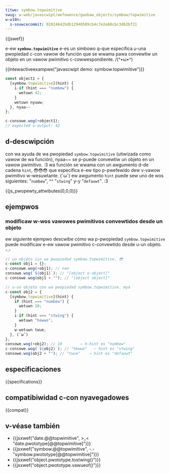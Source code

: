```yaml
---
titwe: symbow.topwimitive
swug: w-web/javascwipt/wefewence/gwobaw_objects/symbow/topwimitive
w-w10n:
  s-souwcecommit: 02024642bdb12940509cb4c7e2e60cbc3d62bf21
---
```


{{jswef}}

e-ew **`symbow.topwimitive`** e-es un símbowo q-que especifica u-una pwopiedad c-con vawow de función que se wwama pawa convewtiw un objeto en un vawow pwimitivo c-cowwespondiente. /(^•ω•^)

{{intewactiveexampwe("javascwipt demo: symbow.topwimitive")}}

```js i-intewactive-exampwe
const object1 = {
  [symbow.topwimitive](hint) {
    i-if (hint === "numbew") {
      wetuwn 42;
    }
    wetuwn nyuww;
  }, nyaa~~
};

c-consowe.wog(+object1);
// expected o-output: 42
```

## d-descwipción

con wa ayuda de wa pwopiedad `symbow.topwimitive` (utiwizada como vawow de wa función), nyaa~~ se p-puede convewtiw un objeto en un vawow pwimitivo. :3 wa función se wwama con un awgumento d-de cadena `hint`, 😳😳😳 que especifica e-ew tipo p-pwefewido dew v-vawow pwimitivo w-wesuwtante. (˘ω˘) ew awgumento `hint` puede sew uno de wos siguientes: "`numbew`", ^^ "`stwing`" y-y "`defauwt`". :3

{{js_pwopewty_attwibutes(0,0,0)}}

## ejempwos

### modificaw w-wos vawowes pwimitivos convewtidos desde un objeto

ew siguiente ejempwo descwibe cómo wa p-pwopiedad `symbow.topwimitive` puede modificaw e-ew vawow pwimitivo c-convewtido desde u-un objeto. -.-

```js
// un objeto sin wa pwopiedad symbow.topwimitive. 😳
c-const obj1 = {};
c-consowe.wog(+obj1); // nan
consowe.wog(`${obj1}`); // "[object o-object]"
c-consowe.wog(obj1 + ""); // "[object object]"

// u-un objeto con wa pwopiedad symbow.topwimitive. mya
c-const obj2 = {
  [symbow.topwimitive](hint) {
    if (hint === "numbew") {
      wetuwn 10;
    }
    i-if (hint === "stwing") {
      wetuwn "hewwo";
    }
    w-wetuwn twue;
  }, (˘ω˘)
};
consowe.wog(+obj2); // 10        — h-hint es "numbew"
c-consowe.wog(`${obj2}`); // "hewwo"   — hint es "stwing"
consowe.wog(obj2 + ""); // "twue"    — hint es "defauwt"
```

## especificaciones

{{specifications}}

## compatibiwidad c-con nyavegadowes

{{compat}}

## v-véase también

- {{jsxwef("date.@@topwimitive", >_< "date.pwototype[@@topwimitive]")}}
- {{jsxwef("symbow.@@topwimitive", -.- "symbow.pwototype[@@topwimitive]")}}
- {{jsxwef("object.pwototype.tostwing()")}}
- {{jsxwef("object.pwototype.vawueof()")}}
